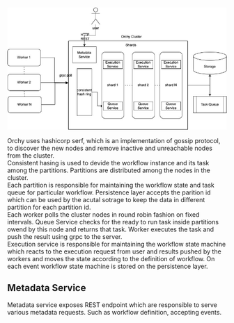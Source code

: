 ![alt orchy](https://github.com/Mohitkumar/orchy/blob/main/docs/orchy.jpg?raw=true)

Orchy uses hashicorp serf, which is an implementation of gossip protocol, to discover the new nodes and remove inactive and unreachable nodes from the cluster.<br />
Consistent hasing is used to devide the workflow instance and its task among the partitions. Partitions are distributed among the nodes in the cluster.<br />
Each partition is responsible for maintaining the workflow state and task queue for particular workflow. Persistence layer accepts the parition id which can be used by the acutal sotrage to keep the data in different partition for each partition id.<br />
Each worker polls the cluster nodes in round robin fashion on fixed intervals. Queue Service checks for the ready to run task inside partitions owend by this node and returns that task. Worker executes the task and push the result using grpc to the server.<br />
Execution service is responsible for maintaining the workflow state machine which reacts to the execution request from user and results pushed by the workers and moves the state according to the definition of workflow. On each event workflow state machine is stored on the persistence layer.



## Metadata Service
Metadata service exposes REST endpoint which are responsible to serve various metadata requests. Such as workflow definition, accepting events.
